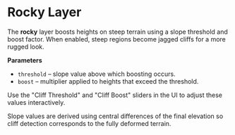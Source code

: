 # Rocky Layer

The **rocky** layer boosts heights on steep terrain using a slope threshold and
boost factor. When enabled, steep regions become jagged cliffs for a more rugged
look.

**Parameters**
- `threshold` – slope value above which boosting occurs.
- `boost` – multiplier applied to heights that exceed the threshold.

Use the "Cliff Threshold" and "Cliff Boost" sliders in the UI to adjust these
values interactively.


Slope values are derived using central differences of the final elevation so
cliff detection corresponds to the fully deformed terrain.

